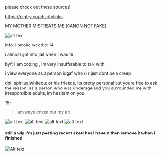 please check out these sources!

https://rentry.co/charitylinks

MY MOTHER MISTREATS ME (CANON NOT FAKE)

![alt text](https://files.catbox.moe/h9epxr.png)

info:
i smoke weed at 14

i almost got into jail when i was 16

byf:
i am coping , im very insufferable to talk with

i view everyone as a person idgaf who u r just dont be a creep

dni:
spiritualwhiteout or his friends, its pretty personal but youre free to ask the reason. as a person who was underage and you surrounded me with irresponsible adults, im hesitant on you

15-

> anyways check out my art

![alt text](https://files.catbox.moe/p3im38.png)
![alt text](https://files.catbox.moe/mzysu8.png)
![alt text](https://files.catbox.moe/d80ahu.jpg)
![alt text](https://files.catbox.moe/n75jco.png)
#### still a wip I'm just posting recent sketches i have n then remove it when i finished
![Alt text](https://files.catbox.moe/ztam00.jpg)
